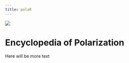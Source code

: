 ```yaml
---
title: polaR
---
```


![](/images/polarlogo.png)

# Encyclopedia of Polarization

Here will be more text
